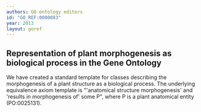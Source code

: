 ```yaml
---
authors: GO ontology editors
id: "GO_REF:0000083"
year: 2013
layout: goref
---
```


## Representation of plant morphogenesis as biological process in the Gene Ontology

We have created a standard template for classes describing the morphogenesis of a plant structure as a biological process. The underlying equivalence axiom template is "'anatomical structure morphogenesis' and 'results in morphogenesis of' some P", where P is a plant anatomical entity (PO:0025131).
